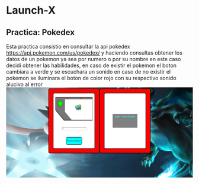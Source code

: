 # Launch-X
## Practica: Pokedex
Esta practica consistio en consultar la api pokedex https://api.pokemon.com/us/pokedex/ y haciendo consultas obtener los datos de un pokemon ya sea por numero o por su nombre en este caso decidi obtener las habilidades, en caso de existir el pokemon el boton cambiara a verde y se escuchara un sonido en caso de no existir el pokemon se iluminara el boton de color rojo con su respectivo sonido alucivo al error
![image](https://github.com/ar1879/LaunchX/blob/master/pokedex/captura.png)
